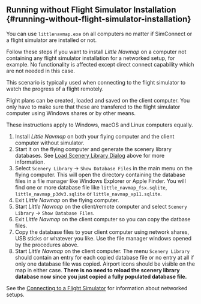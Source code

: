 ## Running without Flight Simulator Installation {#running-without-flight-simulator-installation}

You can use `littlenavmap.exe` on all computers no matter if SimConnect or a flight simulator are installed or not.

Follow these steps if you want to install _Little Navmap_ on a computer not containing any flight simulator installation for a networked setup, for example. No functionality is affected except direct connect capability which are not needed in this case.

This scenario is typically used when connecting to the flight simulator to watch the progress of a flight remotely.

Flight plans can be created, loaded and saved on the client computer. You only have to make sure that these are transfered to the flight simulator computer using Windows shares or by other means.

These instructions apply to Windows, macOS and Linux computers equally.

1.  Install _Little Navmap_ on both your flying computer and the client computer without simulator.
2.  Start it on the flying computer and generate the scenery library databases. See [Load Scenery Library Dialog](SCENERY.md) above for more information.
3.  Select `Scenery Library` -> `Show Database Files`  in the main menu on the flying computer. This will open the directory containing the database files in a file manager like Windows Explorer or Apple Finder. You will find one or more database file like `little_navmap_fsx.sqlite`, `little_navmap_p3dv3.sqlite` or `little_navmap_xp11.sqlite`.
4.  Exit _Little Navmap_ on the flying computer.
5.  Start _Little Navmap_ on the client/remote computer and select `Scenery Library` -> `Show Database Files`.
6.  Exit _Little Navmap_ on the client computer so you can copy the datbase files.
7.  Copy the database files to your client computer using network shares, USB sticks or whatever you like. Use the file manager windows opened by the procedures above.
8.  Start _Little Navmap_ on the client computer. The menu `Scenery Library` should contain an entry for each copied database file or no entry at all if only one database file was copied. Airport icons should be visible on the map in either case. **There is no need to reload the scenery library database now since you just copied a fully populated database file.**

See the [Connecting to a Flight Simulator](CONNECT.md#remote-connection) for information about networked setups.

